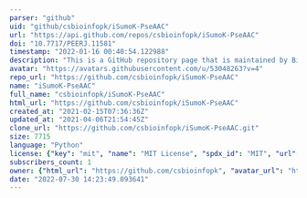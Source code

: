 ```yaml
---
parser: "github"
uid: "github/csbioinfopk/iSumoK-PseAAC"
url: "https://api.github.com/repos/csbioinfopk/iSumoK-PseAAC"
doi: "10.7717/PEERJ.11581"
timestamp: "2022-01-16 00:40:54.122988"
description: "This is a GitHub repository page that is maintained by Bioinformatics Lab at the Department of Computer Science, University of Management and Technology, Lahore, Pakistan."
avatar: "https://avatars.githubusercontent.com/u/53048263?v=4"
repo_url: "https://github.com/csbioinfopk/iSumoK-PseAAC"
name: "iSumoK-PseAAC"
full_name: "csbioinfopk/iSumoK-PseAAC"
html_url: "https://github.com/csbioinfopk/iSumoK-PseAAC"
created_at: "2021-02-15T07:36:36Z"
updated_at: "2021-04-06T21:54:45Z"
clone_url: "https://github.com/csbioinfopk/iSumoK-PseAAC.git"
size: 7715
language: "Python"
license: {"key": "mit", "name": "MIT License", "spdx_id": "MIT", "url": "https://api.github.com/licenses/mit", "node_id": "MDc6TGljZW5zZTEz"}
subscribers_count: 1
owner: {"html_url": "https://github.com/csbioinfopk", "avatar_url": "https://avatars.githubusercontent.com/u/53048263?v=4", "login": "csbioinfopk", "type": "User"}
date: "2022-07-30 14:23:49.093641"
---
```

